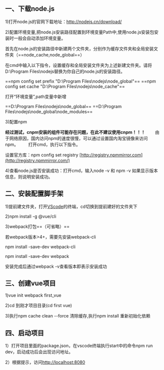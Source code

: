 ## 一、下载node.js

1)打开node.js的官网下载地址：http://nodejs.cn/download/

2)配置环境变量,把node.js安装路径配置到环境变量Path中,使用node.js安装包安装时一般会自动添加环境变量。

首先在node.js的安装路径中新建两个文件夹，分别作为缓存文件夹和全局安装文件夹（==node_cache,node_global==）

在cmd中输入以下指令，设置缓存和全局安装文件夹为上述新建文件夹。请将D:\Program Files\nodejs替换为你自己的node.js的安装路径。

==npm config set prefix "D:\Program Files\nodejs\node_global"==
==npm config set cache "D:\Program Files\nodejs\node_cache"==

打开“环境变量”,path变量中新增

==D:\Program Files\nodejs\node_global==
==D:\Program Files\nodejs\node_global\node_modules== 

3)配置npm

**经过测试，cnpm安装的组件可能存在问题，在此不建议使用cnpm！！！**
  由于网络原因，国内访问npm的速度很慢，可以通过设置国内淘宝镜像来访问npm。
  打开cmd，执行以下指令。

设置官方库：npm config set registry  [http://registry.npmmirror.com](http://registry.npmmirror.com/)

4)查看node.js是否安装成功：打开cmd，输入node -v 和 npm -v 如果显示版本信息，则说明安装成功。

## 二、安装配置脚手架

1)提前建文件夹，打开[VScode](https://so.csdn.net/so/search?q=VScode&spm=1001.2101.3001.7020)的终端，cd切换到提前建好的文件夹下

2)npm install -g @vue/cli

3)webpack打包==（可省略）==

若webpack版本>4+，需要先安装webpack-cli

npm install -save-dev webpack-cli

npm install -save-dev webpack

安装完成后通过webpack -v查看版本即表示安装成功



## 三、创建vue项目

1)vue init webpack first_vue

2)cd 到刚才项目目录(cd first vue)

3)执行npm cache clean --force 清除缓存,执行npm install 重新初始化依赖

## 四、启动项目

1）打开项目里面的package.json，在vscode终端执行start中的命令npm run dev，启动成功后会出现访问地址。

2）根据提示，访问[http://localhost:8080](http://localhost:8080/)

